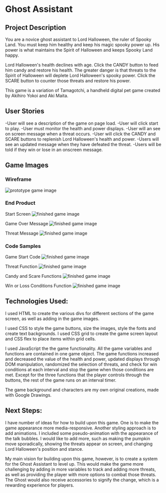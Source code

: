 # Ghost Assistant

  ## Project Description

  You are a novice ghost assistant to Lord Halloween, the ruler of Spooky Land. You must keep him healthy and keep his magic spooky power up. His power is what maintains the Spirit of Halloween and keeps Spooky Land happy. 

  Lord Halloween's health declines with age. Click the CANDY button to feed him candy and restore his health. The greater danger is that threats to the Spirit of Halloween will deplete Lord Halloween's spooky power. Click the SCARE button to counter those threats and restore his power. 

  This game is a variation of Tamagotchi, a handheld digital pet game created by Akihiro Yokoi and Aki Maita.

  ## User Stories

  -User will see a description of the game on page load.
  -User will click start to play.
  -User must monitor the health and power displays.
  -User will an see on screen message when a threat occurs.
  -User will click the CANDY and SCARE buttons to replenish Lord Halloween's health and power.
  -Users will see an updated message when they have defeated the threat.
  -Users will be told if they win or lose in an onscreen message.
    
  ## Game Images

  ### Wireframe

  ![prototype game image](game-images/wireframe.jpg "wireframe")

  ### End Product
  
  Start Screen
  ![finished game image](game-images/Game-Start.png "start-screen")

  Game Over Message
  ![finished game image](game-images/Game-Over.png "game-over")
  
  Threat Message
  ![finished game image](game-images/Threat-Example.png "threat-example")

  ### Code Samples
  
  Game Start Code
  ![finished game image](game-images/Game-Start-Code.png "game-start-code")

  Threat Function
  ![finished game image](game-images/runThreat.png "threat-function")
  
  Candy and Scare Functions
  ![finished game image](game-images/Candy-and-Scare.png"candy-and-scare-functions")
  
  Win or Loss Conditions Function
  ![finished game image](game-images/winOrLose.png "win-or-loss-conditions")

  ## Technologies Used:

  I used HTML to create the various divs for different sections of the game screen, as well as adding in the game images.

  I used CSS to style the game buttons, size the images, style the fonts and create text backgrounds. I used CSS grid to create the game screen layout and CSS flex to place items within grid cells. 

  I used JavaScript the the game functionality. All the game variables and functions are contained in one game object. The game functions increased and decreased the value of the health and power, updated displays through DOM manipulation, randomized the selection of threats, and check for win conditions at each interval and stop the game when those conditions are met. Except for the three functions that the player controls through the buttons, the rest of the game runs on an interval timer. 

  The game background and characters are my own original creations, made with Google Drawings. 

  ## Next Steps:

  I have number of ideas for how to build upon this game. One is to make the game appearance more media-responsive. Another styling approach is to add animations. I included some pseudo-animation with the appearance of the talk bubbles. I would like to add more, such as making the pumpkin move sporadically, showing the threats appear on screen, and changing Lord Halloween's position and stance. 

  My main vision for building upon this game, however, is to create a system for the Ghost Assistant to level up. This would make the game more challenging by adding in more variables to track and adding more threats, as well as providing the player with more options to combat those threats. The Ghost would also receive accessories to signify the change, which is a rewarding experience for players.